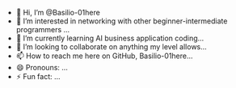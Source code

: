 - 👋 Hi, I’m @Basilio-01here
- 👀 I’m interested in networking with other beginner-intermediate programmers ...
- 🌱 I’m currently learning AI business application coding...
- 💞️ I’m looking to collaborate on anything my level allows...
- 📫 How to reach me here on GitHub, Basilio-01here...
- 😄 Pronouns: ...
- ⚡ Fun fact: ...

<!---
Basilio-01here/Basilio-01here is a ✨ special ✨ repository because its `README.md` (this file) appears on your GitHub profile.
You can click the Preview link to take a look at your changes.
--->
